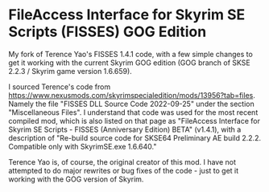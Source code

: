 # FileAccess Interface for Skyrim SE Scripts (FISSES) GOG Edition

My fork of Terence Yao's FISSES 1.4.1 code, with a few simple changes to get it working with the current Skyrim GOG edition (GOG branch of SKSE 2.2.3 / Skyrim game version 1.6.659).

I sourced Terence's code from https://www.nexusmods.com/skyrimspecialedition/mods/13956?tab=files. Namely the file "FISSES DLL Source Code 2022-09-25" under the section "Miscellaneous Files". I understand that code was used for the most recent compiled mod, which is also listed on that page as "FileAccess Interface for Skyrim SE Scripts - FISSES (Anniversary Edition) BETA" (v1.4.1), with a description of "Re-build source code for SKSE64 Preliminary AE build 2.2.2. Compatible only with SkyrimSE.exe 1.6.640."

Terence Yao is, of course, the original creator of this mod. I have not attempted to do major rewrites or bug fixes of the code - just to get it working with the GOG version of Skyrim.
